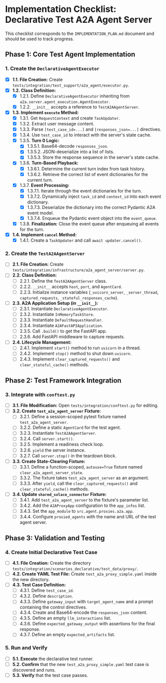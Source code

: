 # Implementation Checklist: Declarative Test A2A Agent Server

This checklist corresponds to the `IMPLEMENTATION_PLAN.md` document and should be used to track progress.

## Phase 1: Core Test Agent Implementation

### 1. Create the `DeclarativeAgentExecutor`

- [x] **1.1. File Creation:** Create `tests/integration/test_support/a2a_agent/executor.py`.
- [x] **1.2. Class Definition:**
    - [x] 1.2.1. Define `DeclarativeAgentExecutor` inheriting from `a2a.server.agent_execution.AgentExecutor`.
    - [x] 1.2.2. `__init__` accepts a reference to `TestA2AAgentServer`.
- [x] **1.3. Implement `execute` Method:**
    - [x] 1.3.1. Get `RequestContext` and create `TaskUpdater`.
    - [x] 1.3.2. Extract user message content.
    - [x] 1.3.3. Parse `[test_case_id=...]` and `[responses_json=...]` directives.
    - [x] 1.3.4. Use `test_case_id` to interact with the server's state cache.
    - [x] 1.3.5. **Turn 0 Logic:**
        - [x] 1.3.5.1. Base64-decode `responses_json`.
        - [x] 1.3.5.2. JSON-deserialize into a list of lists.
        - [x] 1.3.5.3. Store the response sequence in the server's state cache.
    - [x] 1.3.6. **Turn-Based Playback:**
        - [x] 1.3.6.1. Determine the current turn index from task history.
        - [x] 1.3.6.2. Retrieve the correct list of event dictionaries for the current turn.
    - [x] 1.3.7. **Event Processing:**
        - [x] 1.3.7.1. Iterate through the event dictionaries for the turn.
        - [x] 1.3.7.2. Dynamically inject `task_id` and `context_id` into each event dictionary.
        - [x] 1.3.7.3. Deserialize the dictionary into the correct Pydantic A2A event model.
        - [x] 1.3.7.4. Enqueue the Pydantic event object into the `event_queue`.
    - [x] 1.3.8. **Finalization:** Close the event queue after enqueuing all events for the turn.
- [x] **1.4. Implement `cancel` Method:**
    - [x] 1.4.1. Create a `TaskUpdater` and call `await updater.cancel()`.

### 2. Create the `TestA2AAgentServer`

- [ ] **2.1. File Creation:** Create `tests/integration/infrastructure/a2a_agent_server/server.py`.
- [ ] **2.2. Class Definition:**
    - [ ] 2.2.1. Define the `TestA2AAgentServer` class.
    - [ ] 2.2.2. `__init__` accepts `host`, `port`, and `AgentCard`.
    - [ ] 2.2.3. Initialize instance variables (`_uvicorn_server`, `_server_thread`, `captured_requests`, `_stateful_responses_cache`).
- [ ] **2.3. A2A Application Setup (in `__init__`):**
    - [ ] 2.3.1. Instantiate `DeclarativeAgentExecutor`.
    - [ ] 2.3.2. Instantiate `InMemoryTaskStore`.
    - [ ] 2.3.3. Instantiate `DefaultRequestHandler`.
    - [ ] 2.3.4. Instantiate `A2AFastAPIApplication`.
    - [ ] 2.3.5. Call `.build()` to get the FastAPI app.
    - [ ] 2.3.6. Add FastAPI middleware to capture requests.
- [ ] **2.4. Lifecycle Management:**
    - [ ] 2.4.1. Implement `start()` method to run `uvicorn` in a thread.
    - [ ] 2.4.2. Implement `stop()` method to shut down `uvicorn`.
    - [ ] 2.4.3. Implement `clear_captured_requests()` and `clear_stateful_cache()` methods.

## Phase 2: Test Framework Integration

### 3. Integrate with `conftest.py`

- [ ] **3.1. File Modification:** Open `tests/integration/conftest.py` for editing.
- [ ] **3.2. Create `test_a2a_agent_server` Fixture:**
    - [ ] 3.2.1. Define a session-scoped pytest fixture named `test_a2a_agent_server`.
    - [ ] 3.2.2. Define a static `AgentCard` for the test agent.
    - [ ] 3.2.3. Instantiate `TestA2AAgentServer`.
    - [ ] 3.2.4. Call `server.start()`.
    - [ ] 3.2.5. Implement a readiness check loop.
    - [ ] 3.2.6. `yield` the server instance.
    - [ ] 3.2.7. Call `server.stop()` in the teardown block.
- [ ] **3.3. Create State-Clearing Fixture:**
    - [ ] 3.3.1. Define a function-scoped, `autouse=True` fixture named `clear_a2a_agent_server_state`.
    - [ ] 3.3.2. The fixture takes `test_a2a_agent_server` as an argument.
    - [ ] 3.3.3. After `yield`, call the `clear_captured_requests()` and `clear_stateful_cache()` methods.
- [ ] **3.4. Update `shared_solace_connector` Fixture:**
    - [ ] 3.4.1. Add `test_a2a_agent_server` to the fixture's parameter list.
    - [ ] 3.4.2. Add the `A2AProxyApp` configuration to the `app_infos` list.
    - [ ] 3.4.3. Set the `app_module` to `src.agent.proxies.a2a.app`.
    - [ ] 3.4.4. Configure `proxied_agents` with the name and URL of the test agent server.

## Phase 3: Validation and Testing

### 4. Create Initial Declarative Test Case

- [ ] **4.1. File Creation:** Create the directory `tests/integration/scenarios_declarative/test_data/proxy/`.
- [ ] **4.2. Create YAML Test File:** Create `test_a2a_proxy_simple.yaml` inside the new directory.
- [ ] **4.3. Test Case Definition:**
    - [ ] 4.3.1. Define `test_case_id`.
    - [ ] 4.3.2. Define `description`.
    - [ ] 4.3.3. Define `gateway_input` with `target_agent_name` and a prompt containing the control directives.
    - [ ] 4.3.4. Create and Base64-encode the `responses_json` content.
    - [ ] 4.3.5. Define an empty `llm_interactions` list.
    - [ ] 4.3.6. Define `expected_gateway_output` with assertions for the final response.
    - [ ] 4.3.7. Define an empty `expected_artifacts` list.

### 5. Run and Verify

- [ ] **5.1. Execute** the declarative test runner.
- [ ] **5.2. Confirm** that the new `test_a2a_proxy_simple.yaml` test case is discovered and runs.
- [ ] **5.3. Verify** that the test case passes.
